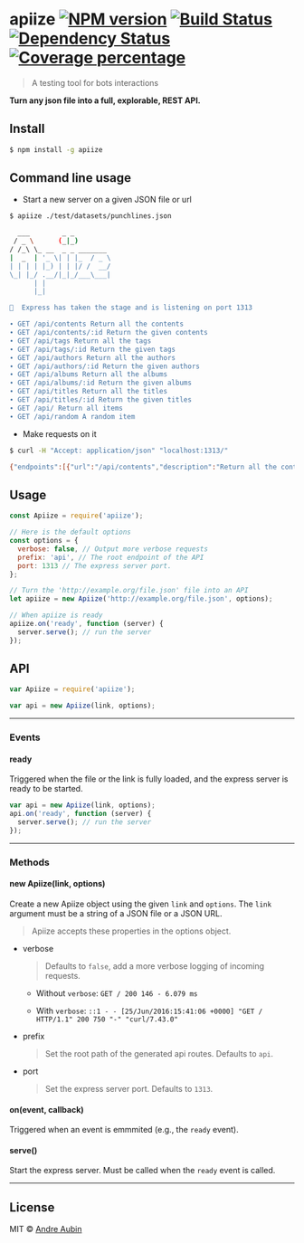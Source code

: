 # apiize [![NPM version][npm-image]][npm-url] [![Build Status][travis-image]][travis-url] [![Dependency Status][daviddm-image]][daviddm-url] [![Coverage percentage][coveralls-image]][coveralls-url]
> A testing tool for bots interactions

**Turn any json file into a full, explorable, REST API.**

## Install

```sh
$ npm install -g apiize
```


## Command line usage

- Start a new server on a given JSON file or url

```bash
$ apiize ./test/datasets/punchlines.json

  ___        _ _
 / _ \      (_|_)
/ /_\ \_ __  _ _ _______
|  _  | '_ \| | |_  / _ \
| | | | |_) | | |/ /  __/
\_| |_/ .__/|_|_/___\___|
      | |
      |_|

💫  Express has taken the stage and is listening on port 1313

∙ GET /api/contents Return all the contents
∙ GET /api/contents/:id Return the given contents
∙ GET /api/tags Return all the tags
∙ GET /api/tags/:id Return the given tags
∙ GET /api/authors Return all the authors
∙ GET /api/authors/:id Return the given authors
∙ GET /api/albums Return all the albums
∙ GET /api/albums/:id Return the given albums
∙ GET /api/titles Return all the titles
∙ GET /api/titles/:id Return the given titles
∙ GET /api/ Return all items
∙ GET /api/random A random item

```

- Make requests on it

```bash
$ curl -H "Accept: application/json" "localhost:1313/"

{"endpoints":[{"url":"/api/contents","description":"Return all the contents"},{"url":"/api/contents/:id","description":"Return the given contents"},{"url":"/api/tags","description":"Return all the tags"},{"url":"/api/tags/:id","description":"Return the given tags"},{"url":"/api/authors","description":"Return all the authors"},{"url":"/api/authors/:id","description":"Return the given authors"},{"url":"/api/albums","description":"Return all the albums"},{"url":"/api/albums/:id","description":"Return the given albums"},{"url":"/api/titles","description":"Return all the titles"},{"url":"/api/titles/:id","description":"Return the given titles"},{"url":"/api/","description":"Return all items"},{"url":"/api/random","description":"A random item"}]}%
```

## Usage

```js
const Apiize = require('apiize');

// Here is the default options
const options = {
  verbose: false, // Output more verbose requests
  prefix: 'api', // The root endpoint of the API
  port: 1313 // The express server port.
};

// Turn the 'http://example.org/file.json' file into an API
let apiize = new Apiize('http://example.org/file.json', options);

// When apiize is ready
apiize.on('ready', function (server) {
  server.serve(); // run the server
});

```

## API

```js
var Apiize = require('apiize');

var api = new Apiize(link, options);
```

------------------

### Events

#### ready

Triggered when the file or the link is fully loaded, and the express server is ready to be started.

```js
var api = new Apiize(link, options);
api.on('ready', function (server) {
  server.serve(); // run the server
});

```


------------------

### Methods

#### new Apiize(link, options)

Create a new Apiize object using the given `link` and `options`.
The `link` argument must be a string of a JSON file or a JSON URL.

> Apiize accepts these properties in the options object.

- verbose

  > Defaults to `false`, add a more verbose logging of incoming requests.

  - Without `verbose`:
  `GET / 200 146 - 6.079 ms`

  - With `verbose`:
  `::1 - - [25/Jun/2016:15:41:06 +0000] "GET / HTTP/1.1" 200 750 "-" "curl/7.43.0"`

- prefix

  > Set the root path of the generated api routes. Defaults to `api`.

- port

  > Set the express server port. Defaults to `1313`.

#### on(event, callback)

Triggered when an event is emmmited (e.g., the `ready` event).

#### serve()

Start the express server. Must be called when the `ready` event is called.


------------------

## License

MIT © [Andre Aubin](http://andral.kiwi)


[npm-image]: https://badge.fury.io/js/apiize.svg
[npm-url]: https://npmjs.org/package/apiize
[travis-image]: https://travis-ci.org/lambda2/apiize.svg?branch=master
[travis-url]: https://travis-ci.org/lambda2/apiize
[daviddm-image]: https://david-dm.org/lambda2/apiize.svg?theme=shields.io
[daviddm-url]: https://david-dm.org/lambda2/apiize
[coveralls-image]: https://coveralls.io/repos/github/lambda2/apiize/badge.svg?branch=master
[coveralls-url]: https://coveralls.io/github/lambda2/apiize?branch=master
